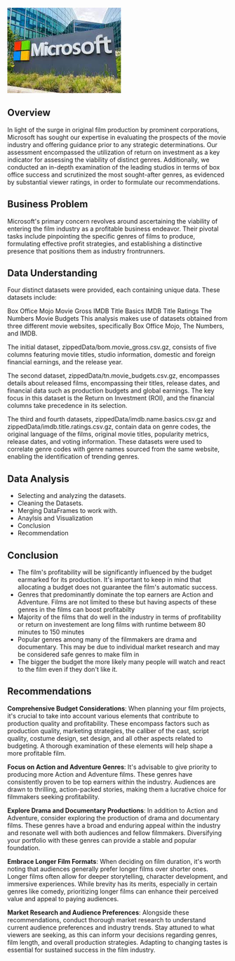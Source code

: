 ![Alt text](download-1.jpeg)



## Overview

In light of the surge in original film production by prominent corporations, Microsoft has sought our expertise in evaluating the prospects of the movie industry and offering guidance prior to any strategic determinations. Our assessment encompassed the utilization of return on investment as a key indicator for assessing the viability of distinct genres. Additionally, we conducted an in-depth examination of the leading studios in terms of box office success and scrutinized the most sought-after genres, as evidenced by substantial viewer ratings, in order to formulate our recommendations.

## Business Problem

Microsoft's primary concern revolves around ascertaining the viability of entering the film industry as a profitable business endeavor. Their pivotal tasks include pinpointing the specific genres of films to produce, formulating effective profit strategies, and establishing a distinctive presence that positions them as industry frontrunners.

## Data Understanding

Four distinct datasets were provided, each containing unique data. These datasets include:

Box Office Mojo Movie Gross
IMDB Title Basics
IMDB Title Ratings
The Numbers Movie Budgets
This analysis makes use of datasets obtained from three different movie websites, specifically Box Office Mojo, The Numbers, and IMDB.

The initial dataset, zippedData/bom.movie_gross.csv.gz, consists of five columns featuring movie titles, studio information, domestic and foreign financial earnings, and the release year.

The second dataset, zippedData/tn.movie_budgets.csv.gz, encompasses details about released films, encompassing their titles, release dates, and financial data such as production budgets and global earnings. The key focus in this dataset is the Return on Investment (ROI), and the financial columns take precedence in its selection.

The third and fourth datasets, zippedData/imdb.name.basics.csv.gz and zippedData/imdb.title.ratings.csv.gz, contain data on genre codes, the original language of the films, original movie titles, popularity metrics, release dates, and voting information. These datasets were used to correlate genre codes with genre names sourced from the same website, enabling the identification of trending genres.

## Data Analysis
- Selecting and analyzing the datasets.
- Cleaning the Datasets.
- Merging DataFrames to work with.
- Anaylsis and Visualization
- Conclusion
- Recommendation

## Conclusion
- The film's profitability will be significantly influenced by the budget earmarked for its production. It's important to keep in mind that allocating a budget does not guarantee the film's automatic success.
- Genres that predominantly dominate the top earners are Action and Adventure. Films are not limited to these but having aspects of these genres in the films can boost profitabilty
- Majority of the films that do well in the industry in terms of profitability or return on investement are long films with runtime betweem 80 minutes to 150 minutes
- Popular genres among many of the filmmakers are drama and documentary. This may be due to individual market research and may be considered safe genres to make film in
- The bigger the budget the more likely many people will watch and react to the film even if they don't like it.

## Recommendations
__Comprehensive Budget Considerations__: When planning your film projects, it's crucial to take into account various elements that contribute to production quality and profitability. These encompass factors such as production quality, marketing strategies, the caliber of the cast, script quality, costume design, set design, and all other aspects related to budgeting. A thorough examination of these elements will help shape a more profitable film.

__Focus on Action and Adventure Genres__: It's advisable to give priority to producing more Action and Adventure films. These genres have consistently proven to be top earners within the industry. Audiences are drawn to thrilling, action-packed stories, making them a lucrative choice for filmmakers seeking profitability.

__Explore Drama and Documentary Productions__: In addition to Action and Adventure, consider exploring the production of drama and documentary films. These genres have a broad and enduring appeal within the industry and resonate well with both audiences and fellow filmmakers. Diversifying your portfolio with these genres can provide a stable and popular foundation.

__Embrace Longer Film Formats__: When deciding on film duration, it's worth noting that audiences generally prefer longer films over shorter ones. Longer films often allow for deeper storytelling, character development, and immersive experiences. While brevity has its merits, especially in certain genres like comedy, prioritizing longer films can enhance their perceived value and appeal to paying audiences.

__Market Research and Audience Preferences__: Alongside these recommendations, conduct thorough market research to understand current audience preferences and industry trends. Stay attuned to what viewers are seeking, as this can inform your decisions regarding genres, film length, and overall production strategies. Adapting to changing tastes is essential for sustained success in the film industry.